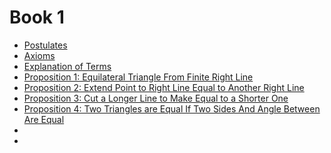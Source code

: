 
# Book 1

* [Postulates](Postulates.md)
* [Axioms](Axioms.md)
* [Explanation of Terms](ExplanationOfTerms.md)
* [Proposition 1: Equilateral Triangle From Finite Right Line](Prop1.md)
* [Proposition 2: Extend Point to Right Line Equal to Another Right Line](Prop2.md)
* [Proposition 3: Cut a Longer Line to Make Equal to a Shorter One](Prop3.md)
* [Proposition 4: Two Triangles are Equal If Two Sides And Angle Between Are Equal](Prop4.md)
* []()
* []()
